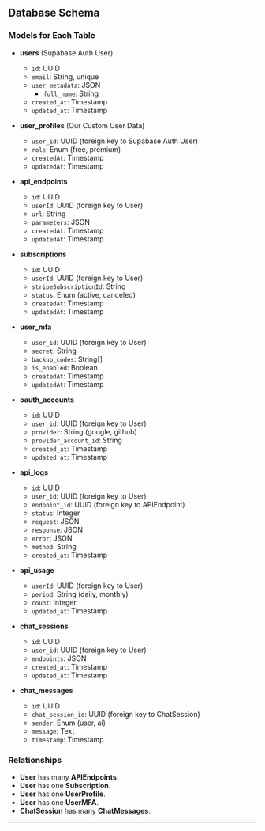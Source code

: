## Database Schema

### Models for Each Table

- **users** (Supabase Auth User)
  - `id`: UUID
  - `email`: String, unique
  - `user_metadata`: JSON
    - `full_name`: String
  - `created_at`: Timestamp
  - `updated_at`: Timestamp

- **user_profiles** (Our Custom User Data)
  - `user_id`: UUID (foreign key to Supabase Auth User)
  - `role`: Enum (free, premium)
  - `createdAt`: Timestamp
  - `updatedAt`: Timestamp

- **api_endpoints**
  - `id`: UUID
  - `userId`: UUID (foreign key to User)
  - `url`: String
  - `parameters`: JSON
  - `createdAt`: Timestamp
  - `updatedAt`: Timestamp

- **subscriptions**
  - `id`: UUID
  - `userId`: UUID (foreign key to User)
  - `stripeSubscriptionId`: String
  - `status`: Enum (active, canceled)
  - `createdAt`: Timestamp
  - `updatedAt`: Timestamp

- **user_mfa**
  - `user_id`: UUID (foreign key to User)
  - `secret`: String
  - `backup_codes`: String[]
  - `is_enabled`: Boolean
  - `createdAt`: Timestamp
  - `updatedAt`: Timestamp

- **oauth_accounts**
  - `id`: UUID
  - `user_id`: UUID (foreign key to User)
  - `provider`: String (google, github)
  - `provider_account_id`: String
  - `created_at`: Timestamp
  - `updated_at`: Timestamp

- **api_logs**
  - `id`: UUID
  - `user_id`: UUID (foreign key to User)
  - `endpoint_id`: UUID (foreign key to APIEndpoint)
  - `status`: Integer
  - `request`: JSON
  - `response`: JSON
  - `error`: JSON
  - `method`: String
  - `created_at`: Timestamp

- **api_usage**
  - `userId`: UUID (foreign key to User)
  - `period`: String (daily, monthly)
  - `count`: Integer
  - `updated_at`: Timestamp

- **chat_sessions**
  - `id`: UUID
  - `user_id`: UUID (foreign key to User)
  - `endpoints`: JSON
  - `created_at`: Timestamp
  - `updated_at`: Timestamp

- **chat_messages**
  - `id`: UUID
  - `chat_session_id`: UUID (foreign key to ChatSession)
  - `sender`: Enum (user, ai)
  - `message`: Text
  - `timestamp`: Timestamp

### Relationships

- **User** has many **APIEndpoints**.
- **User** has one **Subscription**.
- **User** has one **UserProfile**.
- **User** has one **UserMFA**.
- **ChatSession** has many **ChatMessages**.

---
